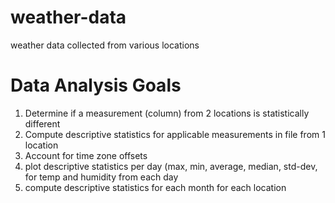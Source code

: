 # weather-data
weather data collected from various locations

# Data Analysis Goals
1. Determine if a measurement (column) from 2 locations is statistically different
2. Compute descriptive statistics for applicable measurements in file from 1 location
3. Account for time zone offsets
4. plot descriptive statistics per day (max, min, average, median, std-dev, for temp and humidity from each day
5. compute descriptive statistics for each month for each location
